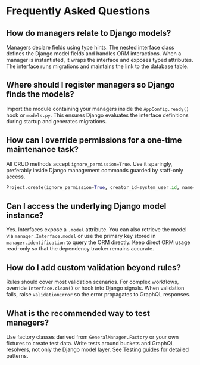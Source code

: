 # Frequently Asked Questions

## How do managers relate to Django models?

Managers declare fields using type hints. The nested interface class defines the Django model fields and handles ORM interactions. When a manager is instantiated, it wraps the interface and exposes typed attributes. The interface runs migrations and maintains the link to the database table.

## Where should I register managers so Django finds the models?

Import the module containing your managers inside the `AppConfig.ready()` hook or `models.py`. This ensures Django evaluates the interface definitions during startup and generates migrations.

## How can I override permissions for a one-time maintenance task?

All CRUD methods accept `ignore_permission=True`. Use it sparingly, preferably inside Django management commands guarded by staff-only access.

```python
Project.create(ignore_permission=True, creator_id=system_user.id, name="Legacy")
```

## Can I access the underlying Django model instance?

Yes. Interfaces expose a `.model` attribute. You can also retrieve the model via `manager.Interface.model` or use the primary key stored in `manager.identification` to query the ORM directly. Keep direct ORM usage read-only so that the dependency tracker remains accurate.

## How do I add custom validation beyond rules?

Rules should cover most validation scenarios. For complex workflows, override `Interface.clean()` or hook into Django signals. When validation fails, raise `ValidationError` so the error propagates to GraphQL responses.

## What is the recommended way to test managers?

Use factory classes derived from `GeneralManager.Factory` or your own fixtures to create test data. Write tests around buckets and GraphQL resolvers, not only the Django model layer. See [Testing guides](howto/testing_guides.md) for detailed patterns.
